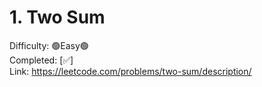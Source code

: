 # 1. Two Sum

Difficulty: 🟢Easy🟢 \
Completed: [✅] \
Link: https://leetcode.com/problems/two-sum/description/